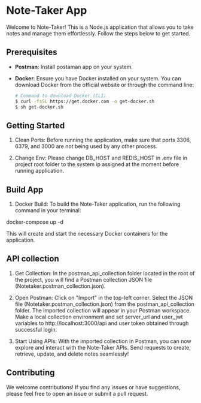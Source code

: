 # Note-Taker App

Welcome to Note-Taker! 
This is a Node.js application that allows you to take notes and manage them effortlessly. 
Follow the steps below to get started.

## Prerequisites

- **Postman**: Install postaman app on your system.

- **Docker**: Ensure you have Docker installed on your system. You can download Docker from the official website or through the command line:

  ```sh
  # Command to download Docker (CLI)
  $ curl -fsSL https://get.docker.com -o get-docker.sh
  $ sh get-docker.sh


 ## Getting Started

1. Clean Ports: 
Before running the application, make sure that ports 3306, 6379, and 3000 are not being used by any other process.

2. Change Env:
Please change DB_HOST and REDIS_HOST in .env file in project root folder to the system ip assigned at the moment before running application.

## Build App

1. Docker Build: 
To build the Note-Taker application, run the following command in your terminal:

docker-compose up -d

This will create and start the necessary Docker containers for the application.

## API collection

1. Get Collection: 
In the postman_api_collection folder located in the root of the project, you will find a Postman collection JSON file (Notetaker.postman_collection.json).

2. Open Postman:
Click on "Import" in the top-left corner.
Select the JSON file (Notetaker.postman_collection.json) from the postman_api_collection folder.
The imported collection will appear in your Postman workspace.
Make a local collection environment and set server_url and user_jwt variables to http://localhost:3000/api 
and user token obtained through successful login.

3. Start Using APIs: 
With the imported collection in Postman, you can now explore and interact with the Note-Taker APIs. Send requests to create, retrieve, update, and delete notes seamlessly!

## Contributing
We welcome contributions! If you find any issues or have suggestions, please feel free to open an issue or submit a pull request.